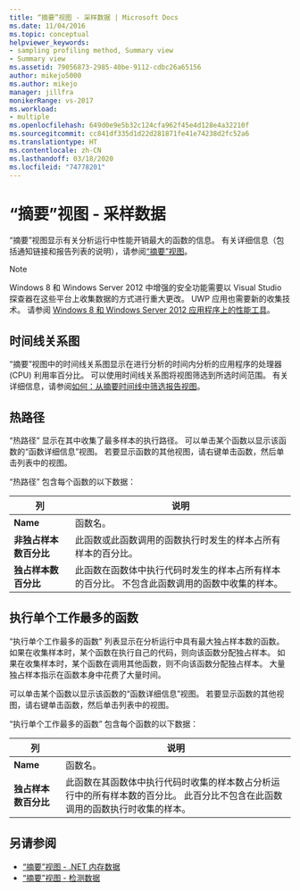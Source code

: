 ```yaml
---
title: “摘要”视图 - 采样数据 | Microsoft Docs
ms.date: 11/04/2016
ms.topic: conceptual
helpviewer_keywords:
- sampling profiling method, Summary view
- Summary view
ms.assetid: 79056873-2985-40be-9112-cdbc26a65156
author: mikejo5000
ms.author: mikejo
manager: jillfra
monikerRange: vs-2017
ms.workload:
- multiple
ms.openlocfilehash: 649d0e9e5b32c124cfa962f45e4d128e4a32210f
ms.sourcegitcommit: cc841df335d1d22d281871fe41e74238d2fc52a6
ms.translationtype: HT
ms.contentlocale: zh-CN
ms.lasthandoff: 03/18/2020
ms.locfileid: "74778201"
---
```

# <a name="summary-view---sampling-data"></a>“摘要”视图 - 采样数据
“摘要”视图显示有关分析运行中性能开销最大的函数的信息。 有关详细信息（包括通知链接和报告列表的说明），请参阅[“摘要”视图](../profiling/summary-view.md)。

> [!NOTE]
> Windows 8 和 Windows Server 2012 中增强的安全功能需要以 Visual Studio 探查器在这些平台上收集数据的方式进行重大更改。 UWP 应用也需要新的收集技术。 请参阅 [Windows 8 和 Windows Server 2012 应用程序上的性能工具](../profiling/performance-tools-on-windows-8-and-windows-server-2012-applications.md)。

## <a name="timeline-graph"></a>时间线关系图
 “摘要”视图中的时间线关系图显示在进行分析的时间内分析的应用程序的处理器 (CPU) 利用率百分比。 可以使用时间线关系图将视图筛选到所选时间范围。 有关详细信息，请参阅[如何：从摘要时间线中筛选报告视图](../profiling/how-to-filter-report-views-from-the-summary-timeline.md)。

## <a name="hot-path"></a>热路径
 “热路径”  显示在其中收集了最多样本的执行路径。 可以单击某个函数以显示该函数的“函数详细信息”视图。 若要显示函数的其他视图，请右键单击函数，然后单击列表中的视图。

 “热路径”  包含每个函数的以下数据：

|列|说明|
|------------|-----------------|
|**Name**|函数名。|
|**非独占样本数百分比**|此函数或此函数调用的函数执行时发生的样本占所有样本的百分比。|
|**独占样本数百分比**|此函数在函数体中执行代码时发生的样本占所有样本的百分比。 不包含此函数调用的函数中收集的样本。|

## <a name="functions-doing-most-individual-work"></a>执行单个工作最多的函数
 “执行单个工作最多的函数”  列表显示在分析运行中具有最大独占样本数的函数。 如果在收集样本时，某个函数在执行自己的代码，则向该函数分配独占样本。 如果在收集样本时，某个函数在调用其他函数，则不向该函数分配独占样本。 大量独占样本指示在函数本身中花费了大量时间。

 可以单击某个函数以显示该函数的“函数详细信息”视图。 若要显示函数的其他视图，请右键单击函数，然后单击列表中的视图。

 “执行单个工作最多的函数”  包含每个函数的以下数据：

|列|说明|
|------------|-----------------|
|**Name**|函数名。|
|**独占样本数百分比**|此函数在其函数体中执行代码时收集的样本数占分析运行中的所有样本数的百分比。 此百分比不包含在此函数调用的函数执行时收集的样本。|

## <a name="see-also"></a>另请参阅
- [“摘要”视图 - .NET 内存数据](../profiling/summary-view-dotnet-memory-data.md)
- [“摘要”视图 - 检测数据](../profiling/summary-view-instrumentation-data.md)
